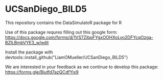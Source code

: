 # UCSanDiego_BILD5
This repository contains the DataSimulatoR package for R

Use of this package requres filling out this google form: https://docs.google.com/forms/d/1VS7ZibpFYgxOOHXoLyo2DFYcqOzga-BZlLBmbVYE3_w/edit

Install the package with devtools::install_github("LiamOMueller/UCSanDiego_BILD5")


We are interested in your feedback as we continue to develop this package: https://forms.gle/Biutfd7azQCdfYix9
